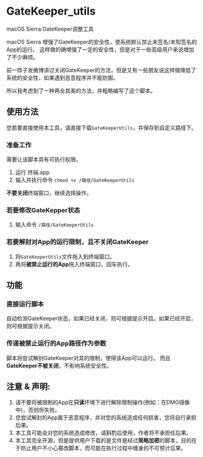 # GateKeeper_utils
macOS Sierra GateKeeper调整工具

macOS Sierra 增强了GateKeeper的安全性，使系统默认禁止未签名/未知签名的App的运行。
这样做的确增强了一定的安全性，但是对于一些高级用户来说增加了不少麻烦。

前一阵子发微博讲过关闭GateKeeper的方法，但是又有一些朋友说这样做降低了系统的安全性，如果遇到恶意程序并不能防御。

所以我考虑到了一种两全其美的方法，并粗略编写了这个脚本。

## 使用方法
您若要直接使用本工具，请直接下载`GateKeeperUtils`，并保存到自定义路径下。

### 准备工作
需要让该脚本具有可执行权限。

1. 运行 终端.app
2. 输入并执行命令 `chmod +x /路径/GateKeeperUtils`
    
**不要关闭**终端窗口，继续选择操作。
    
### 若要修改GateKepper状态
1. 输入命令 `/路径/GateKeeperUtils`
    
### 若要解封对App的运行限制，且不关闭GateKeeper
1. 将`GateKeeperUtils`文件拖入到终端窗口。
2. 再将**被禁止运行的App**拖入终端窗口，回车执行。

## 功能
### 直接运行脚本
自动检测GateKeeper状态，如果已经关闭，则可根据提示开启。如果已经开启，则可根据提示关闭。

### 传递**被禁止运行的App路径**作为参数
脚本将尝试解封GateKeeper对其的限制，使得该App可以运行。
而且**GateKeeper不被关闭**，不影响系统安全性。

## 注意 & 声明:
1. 请不要将被限制的App在**只读**环境下进行解除限制操作(例如：在DMG镜像中)，否则将失败。
2. 您尝试解封的App属于恶意程序，并对您的系统造成任何损害，您将自行承担后果。
3. 本工具可能会对您的系统造成修改，请斟酌后使用，作者将不承担任后果。
4. 本工具完全开源，但是提供用户下载的是文件是经过**简略加密**的脚本，目的在于防止用户不小心篡改脚本，而可能在执行过程中缠身的不可预计后果。
